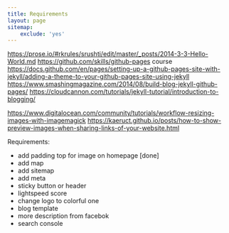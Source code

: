 ```yaml
---
title: Requirements
layout: page
sitemap: 
    exclude: 'yes'
---
```


https://prose.io/#rkrules/srushti/edit/master/_posts/2014-3-3-Hello-World.md
https://github.com/skills/github-pages  course
https://docs.github.com/en/pages/setting-up-a-github-pages-site-with-jekyll/adding-a-theme-to-your-github-pages-site-using-jekyll
https://www.smashingmagazine.com/2014/08/build-blog-jekyll-github-pages/
https://cloudcannon.com/tutorials/jekyll-tutorial/introduction-to-blogging/

https://www.digitalocean.com/community/tutorials/workflow-resizing-images-with-imagemagick
https://kaeruct.github.io/posts/how-to-show-preview-images-when-sharing-links-of-your-website.html


Requirements:
- add padding top for image on homepage [done]
- add map
- add sitemap
- add meta 
- sticky button or header
- lightspeed score
- change logo to colorful one
- blog template
- more description from facebok
- search console
